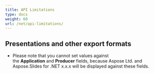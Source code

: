 ```yaml
---
title: API Limitations
type: docs
weight: 60
url: /net/api-limitations/
---
```


## **Presentations and other export formats**
- Please note that you cannot set values against the **Application** and **Producer** fields, because Aspose Ltd. and Aspose.Slides for .NET x.x.x will be displayed against these fields.
